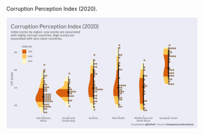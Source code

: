 Corruption Perception Index (2020).

![Plot that shows the distribution of corruption perception index  scores for each region (America, Sub-Saharan Africa, Europe and Central Asia, Asia-Pacific, Middle East and North Africa and the European Union.). Each region has their distribution shown as a halfeye on the first half and a dot interval on the second half. The chart shows that the region with the least corrupt countries is the European Union.](https://github.com/luisfrein/-30DayChartChallenge/blob/master/2021/D29.Deviations/D29.Deviations.png)
